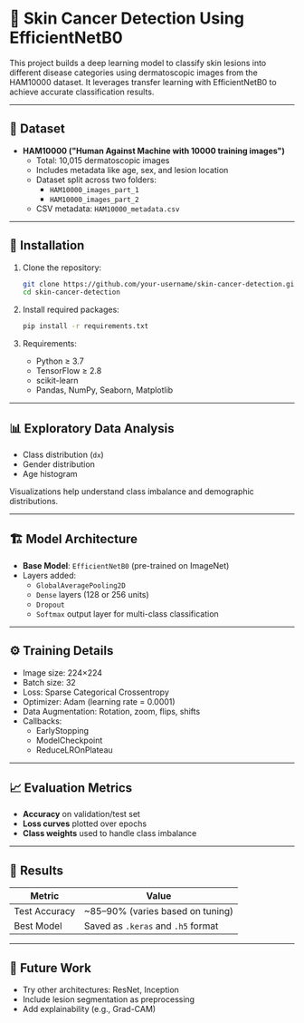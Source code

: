 
# 🧠 Skin Cancer Detection Using EfficientNetB0

This project builds a deep learning model to classify skin lesions into different disease categories using dermatoscopic images from the HAM10000 dataset. It leverages transfer learning with EfficientNetB0 to achieve accurate classification results.

---

## 📂 Dataset

- **HAM10000 ("Human Against Machine with 10000 training images")**
  - Total: 10,015 dermatoscopic images
  - Includes metadata like age, sex, and lesion location
  - Dataset split across two folders:
    - `HAM10000_images_part_1`
    - `HAM10000_images_part_2`
  - CSV metadata: `HAM10000_metadata.csv`

---

## 🔧 Installation

1. Clone the repository:
   ```bash
   git clone https://github.com/your-username/skin-cancer-detection.git
   cd skin-cancer-detection
   ```

2. Install required packages:
   ```bash
   pip install -r requirements.txt
   ```

3. Requirements:
   - Python ≥ 3.7
   - TensorFlow ≥ 2.8
   - scikit-learn
   - Pandas, NumPy, Seaborn, Matplotlib

---

## 📊 Exploratory Data Analysis

- Class distribution (`dx`)
- Gender distribution
- Age histogram

Visualizations help understand class imbalance and demographic distributions.

---

## 🏗️ Model Architecture

- **Base Model**: `EfficientNetB0` (pre-trained on ImageNet)
- Layers added:
  - `GlobalAveragePooling2D`
  - `Dense` layers (128 or 256 units)
  - `Dropout`
  - `Softmax` output layer for multi-class classification

---

## ⚙️ Training Details

- Image size: 224×224
- Batch size: 32
- Loss: Sparse Categorical Crossentropy
- Optimizer: Adam (learning rate = 0.0001)
- Data Augmentation: Rotation, zoom, flips, shifts
- Callbacks:
  - EarlyStopping
  - ModelCheckpoint
  - ReduceLROnPlateau

---

## 📈 Evaluation Metrics

- **Accuracy** on validation/test set
- **Loss curves** plotted over epochs
- **Class weights** used to handle class imbalance

---

## 🧪 Results

| Metric       | Value                  |
|--------------|------------------------|
| Test Accuracy| ~85–90% (varies based on tuning) |
| Best Model   | Saved as `.keras` and `.h5` format |

---

## 📌 Future Work

- Try other architectures: ResNet, Inception
- Include lesion segmentation as preprocessing
- Add explainability (e.g., Grad-CAM)


